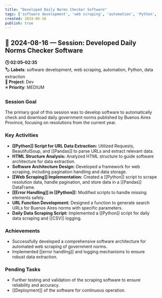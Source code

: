 ```yaml
---
title: "Developed Daily Norms Checker Software"
tags: ['software development', 'web scraping', 'automation', 'Python', 'data extraction']
created: 2024-08-16
publish: true
---
```


## 📅 2024-08-16 — Session: Developed Daily Norms Checker Software

**🕒 02:05–02:35**  
**🏷️ Labels**: software development, web scraping, automation, Python, data extraction  
**📂 Project**: Dev  
**⭐ Priority**: MEDIUM  


### Session Goal
The primary goal of this session was to develop software to automatically check and download daily government norms published by Buenos Aires Province, focusing on resolutions from the current year.

### Key Activities
- **[[Python]] Script for URL Data Extraction:** Utilized Requests, BeautifulSoup, and [[Pandas]] to parse URLs and extract relevant data.
- **HTML Structure Analysis:** Analyzed HTML structure to guide software architecture for data extraction.
- **Software Architecture Design:** Developed a framework for web scraping, including pagination handling and data storage.
- **[[Web Scraping]] Implementation:** Created a [[Python]] script to scrape resolution data, handle pagination, and store data in a [[Pandas]] DataFrame.
- **[[Error Handling]] in [[Python]]:** Modified scripts to handle missing elements safely.
- **URL Function Development:** Designed a function to generate search URLs for Buenos Aires norms with specific parameters.
- **Daily Data Scraping Script:** Implemented a [[Python]] script for daily data scraping and [[CSV]] logging.

### Achievements
- Successfully developed a comprehensive software architecture for automated web scraping of government norms.
- Implemented [[error handling]] and logging mechanisms to ensure robust data extraction.

### Pending Tasks
- Further testing and validation of the scraping software to ensure reliability and accuracy.
- [[Deployment]] of the software for continuous operation.
